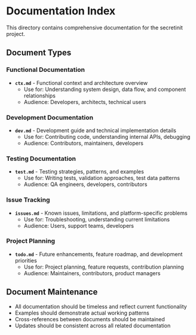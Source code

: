 # Documentation Index

This directory contains comprehensive documentation for the secretinit project.

## Document Types

### Functional Documentation
- **`ctx.md`** - Functional context and architecture overview
  - Use for: Understanding system design, data flow, and component relationships
  - Audience: Developers, architects, technical users

### Development Documentation  
- **`dev.md`** - Development guide and technical implementation details
  - Use for: Contributing code, understanding internal APIs, debugging
  - Audience: Contributors, maintainers, developers

### Testing Documentation
- **`test.md`** - Testing strategies, patterns, and examples
  - Use for: Writing tests, validation approaches, test data patterns
  - Audience: QA engineers, developers, contributors

### Issue Tracking
- **`issues.md`** - Known issues, limitations, and platform-specific problems
  - Use for: Troubleshooting, understanding current limitations
  - Audience: Users, support teams, developers

### Project Planning
- **`todo.md`** - Future enhancements, feature roadmap, and development priorities
  - Use for: Project planning, feature requests, contribution planning
  - Audience: Maintainers, contributors, product managers

## Document Maintenance

- All documentation should be timeless and reflect current functionality
- Examples should demonstrate actual working patterns
- Cross-references between documents should be maintained
- Updates should be consistent across all related documentation
